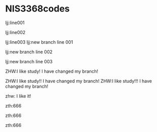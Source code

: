 # NIS3368codes

ljj:line001

ljj:line002

ljj:line003
ljj:new branch line 001

ljj:new branch line 002

ljj:new branch line 003

ZHW:I like study! I have changed my branch!

ZHW:I like study!! I have changed my branch!
ZHW:I like study!!! I have changed my branch!

zhw: I like it!

zth:666

zth:666

zth:666
